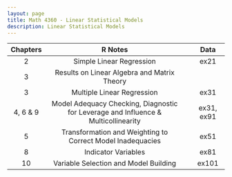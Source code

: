 ```yaml
---
layout: page
title: Math 4360 - Linear Statistical Models
description: Linear Statistical Models
---
```



| Chapters | R Notes |  | Data |
| :---:         |     :---:      |     :---:      |  :---:      | 
|  2   | <a style="text-decoration:none" href="../assets/Data4360/RLabCh2.pdf" target="_blank" rel="noopener noreferrer">Simple Linear Regression</a>   |  |<a style="text-decoration:none" href="../assets/Data4360/ex21.txt" target="_blank" rel="noopener noreferrer">ex21</a>   |
|  3   | <a style="text-decoration:none" href="../assets/Data4360/RLabCh31.pdf" target="_blank" rel="noopener noreferrer">Results on Linear Algebra and Matrix Theory</a>   |  |  
|  3   | <a style="text-decoration:none" href="../assets/Data4360/RLabCh3.pdf" target="_blank" rel="noopener noreferrer">Multiple Linear Regression</a>  |  |  <a style="text-decoration:none" href="../assets/Data4360/ex31.txt" target="_blank" rel="noopener noreferrer">ex31</a>  |
| 4, 6 & 9   | <a style="text-decoration:none" href="../assets/Data4360/RLabCh469.pdf" target="_blank" rel="noopener noreferrer">Model Adequacy Checking, Diagnostic for Leverage and Influence & Multicollinearity</a>  |  | <a style="text-decoration:none" href="../assets/Data4360/ex31.txt" target="_blank" rel="noopener noreferrer">ex31,</a> <a style="text-decoration:none" href="../assets/Data4360/ex91.txt" target="_blank" rel="noopener noreferrer">ex91</a>    |
|  5   | <a style="text-decoration:none" href="../assets/Data4360/RLabCh5.pdf" target="_blank" rel="noopener noreferrer">Transformation and Weighting to Correct Model Inadequacies</a>   |  | <a style="text-decoration:none" href="../assets/Data4360/ex51.txt" target="_blank" rel="noopener noreferrer">ex51</a>   |
|  8   | <a style="text-decoration:none" href="../assets/Data4360/RLabCh8.pdf" target="_blank" rel="noopener noreferrer">Indicator Variables</a>   |  |<a style="text-decoration:none" href="../assets/Data4360/ex81.txt" target="_blank" rel="noopener noreferrer">ex81</a>   |
|  10   | <a style="text-decoration:none" href="../assets/Data4360/RLabCh10.pdf" target="_blank" rel="noopener noreferrer">Variable Selection and Model Building</a>   |  |<a style="text-decoration:none" href="../assets/Data4360/ex101.txt" target="_blank" rel="noopener noreferrer">ex101</a>   |


 
 
<!-- Note: this is how to write a comment in HTML. Everything in here won't show up on your webpage.-->

<!--
To increase the size of the title, use fewer # in front of the paper title.
To decrease the size of the title, use more #. 
To remove the italics, remove the * before and after the description
To remove the underline from the title, remove the <u> tags (<u> and </u>)
-->

